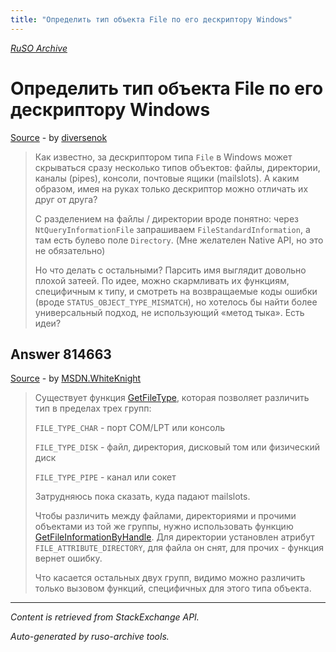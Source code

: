 ```yaml
---
title: "Определить тип объекта File по его дескриптору Windows"
---
```

<p><i><a href="https://github.com/MSDN-WhiteKnight/ruso-archive/">RuSO Archive</a></i></p>
<h1>Определить тип объекта File по его дескриптору Windows</h1>
<p><a href="https://ru.stackoverflow.com/questions/814638/%d0%9e%d0%bf%d1%80%d0%b5%d0%b4%d0%b5%d0%bb%d0%b8%d1%82%d1%8c-%d1%82%d0%b8%d0%bf-%d0%be%d0%b1%d1%8a%d0%b5%d0%ba%d1%82%d0%b0-file-%d0%bf%d0%be-%d0%b5%d0%b3%d0%be-%d0%b4%d0%b5%d1%81%d0%ba%d1%80%d0%b8%d0%bf%d1%82%d0%be%d1%80%d1%83-windows">Source</a> - by <a href="https://ru.stackoverflow.com/users/6912/diversenok">diversenok</a></p>
<blockquote>
<p>Как известно, за дескриптором типа <code>File</code> в Windows может скрываться сразу несколько типов объектов: файлы, директории, каналы (pipes), консоли, почтовые ящики (mailslots). А каким образом, имея на руках только дескриптор можно отличать их друг от друга?</p>

<p>С разделением на файлы / директории вроде понятно: через <code>NtQueryInformationFile</code> запрашиваем <code>FileStandardInformation</code>, а там есть булево поле <code>Directory</code>. (Мне желателен Native API, но это не обязательно)</p>

<p>Но что делать с остальными? Парсить имя выглядит довольно плохой затеей. По идее, можно скармливать их функциям, специфичным к типу, и смотреть на возвращаемые коды ошибки (вроде <code>STATUS_OBJECT_TYPE_MISMATCH</code>), но хотелось бы найти более универсальный подход, не использующий «метод тыка». Есть идеи?</p>

</blockquote>
<h2>Answer 814663</h2>
<p><a href="https://ru.stackoverflow.com/a/814663/">Source</a> - by <a href="https://ru.stackoverflow.com/users/240512/msdn-whiteknight">MSDN.WhiteKnight</a></p>
<blockquote>
<p>Существует функция <a href="https://msdn.microsoft.com/en-us/library/windows/desktop/aa364960(v=vs.85).aspx" rel="nofollow noreferrer">GetFileType</a>, которая позволяет различить тип в пределах трех групп:</p>

<p><code>FILE_TYPE_CHAR</code> - порт COM/LPT или консоль</p>

<p><code>FILE_TYPE_DISK</code> - файл, директория, дисковый том или физический диск</p>

<p><code>FILE_TYPE_PIPE</code> - канал или сокет</p>

<p>Затрудняюсь пока сказать, куда падают mailslots.</p>

<p>Чтобы различить между файлами, директориями и прочими объектами из той же группы, нужно использовать функцию <a href="https://msdn.microsoft.com/en-us/library/windows/desktop/aa364952(v=vs.85).aspx" rel="nofollow noreferrer">GetFileInformationByHandle</a>. Для директории установлен атрибут <code>FILE_ATTRIBUTE_DIRECTORY</code>, для файла он снят, для прочих - функция вернет ошибку.</p>

<p>Что касается остальных двух групп, видимо можно различить только вызовом функций, специфичных для этого типа объекта.</p>

</blockquote>
<hr/>
<p><i>Content is retrieved from StackExchange API. </i></p>
<p><i>Auto-generated by ruso-archive tools. </i></p>
